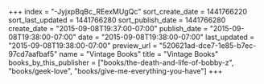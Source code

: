 +++
index = "-JyjxpBqBc_REexMUgQc"
sort_create_date = 1441766220
sort_last_updated = 1441766280
sort_publish_date = 1441766280
create_date = "2015-09-08T19:37:00-07:00"
publish_date = "2015-09-08T19:38:00-07:00"
date = "2015-09-08T19:38:00-07:00"
last_updated = "2015-09-08T19:38:00-07:00"
preview_url = "520621ad-dce7-1e85-b7ec-97cd7aafbaf5"
name = "Vintage Books"
title = "Vintage Books"
books_by_this_publisher = ["books/the-death-and-life-of-bobby-z", "books/geek-love", "books/give-me-everything-you-have"]
+++
